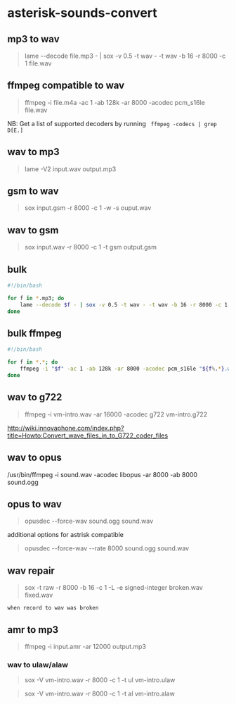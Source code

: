 # asterisk-sounds-convert

## mp3 to wav 

> lame --decode file.mp3 - | sox -v 0.5 -t wav - -t wav -b 16 -r 8000 -c 1 file.wav

## ffmpeg compatible to wav

> ffmpeg -i file.m4a -ac 1 -ab 128k -ar 8000 -acodec pcm_s16le file.wav

NB: Get a list of supported decoders by running ``` ffmpeg -codecs | grep D[E.]```

## wav to mp3

> lame -V2 input.wav output.mp3

## gsm to wav

> sox input.gsm -r 8000 -c 1 -w -s ouput.wav

## wav to gsm

> sox input.wav -r 8000 -c 1 -t gsm output.gsm


## bulk

```bash
#!/bin/bash

for f in *.mp3; do
    lame --decode $f - | sox -v 0.5 -t wav - -t wav -b 16 -r 8000 -c 1 $(basename -s .mp3 $f).wav
done
```

## bulk ffmpeg

```bash
#!/bin/bash

for f in *.*; do 
    ffmpeg -i "$f" -ac 1 -ab 128k -ar 8000 -acodec pcm_s16le "${f%.*}.wav"
done
```

## wav to g722

> ffmpeg -i vm-intro.wav -ar 16000 -acodec g722 vm-intro.g722

http://wiki.innovaphone.com/index.php?title=Howto:Convert_wave_files_in_to_G722_coder_files


## wav to opus

/usr/bin/ffmpeg -i sound.wav -acodec libopus -ar 8000 -ab 8000 sound.ogg 

## opus to wav 

> opusdec --force-wav sound.ogg sound.wav

additional options for astrisk compatible

> opusdec --force-wav --rate 8000 sound.ogg sound.wav


## wav repair

> sox -t raw -r 8000 -b 16 -c 1 -L -e signed-integer broken.wav fixed.wav


`````
when record to wav was broken
`````

## amr to mp3

> ffmpeg -i input.amr -ar 12000 output.mp3

### wav to ulaw/alaw

> sox -V vm-intro.wav -r 8000 -c 1 -t ul vm-intro.ulaw

> sox -V vm-intro.wav -r 8000 -c 1 -t al vm-intro.alaw
